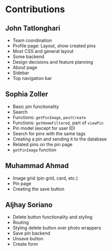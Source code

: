 # Contributions

## John Tatlonghari
- Team coordination  
- Profile page: Layout, show created pins  
- Most CSS and general layout  
- Some backend  
- Design decisions and feature planning  
- About page  
- Sidebar  
- Top navigation bar  

## Sophia Zoller
- Basic pin functionality  
- Search  
- Functions: `getPinImage`, `postCreate`  
- Functions: `getHomeFiltered`, part of `viewPin`  
- Pin model (except for user ID)  
- Search for pins with the same tags  
- Creating a pin and sending it to the database  
- Related pins on the pin page  
- `getPinImage` function  

## Muhammad Ahmad
- Image grid (pin grid, card, etc.)  
- Pin page 
- Creating the save button  

## Aljhay Soriano
- Delete button functionality and styling  
- Routing  
- Styling delete button over photo wrappers  
- Save pin backend  
- Unsave button  
- Create form  